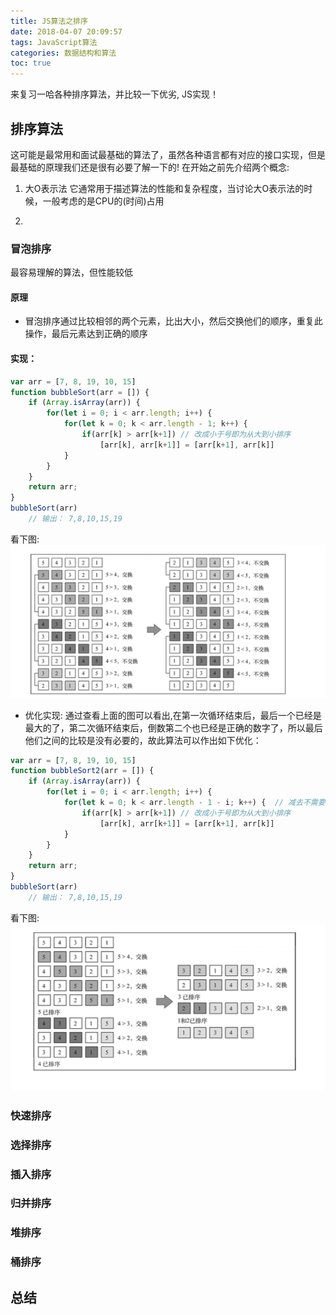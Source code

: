 ```yaml
---
title: JS算法之排序
date: 2018-04-07 20:09:57
tags: JavaScript算法
categories: 数据结构和算法
toc: true
---
```


来复习一哈各种排序算法，并比较一下优劣, JS实现！

## 排序算法

这可能是最常用和面试最基础的算法了，虽然各种语言都有对应的接口实现，但是最基础的原理我们还是很有必要了解一下的!
在开始之前先介绍两个概念:

1. 大O表示法
	它通常用于描述算法的性能和复杂程度，当讨论大O表示法的时候，一般考虑的是CPU的(时间)占用
	

2. 



### 冒泡排序
	
最容易理解的算法，但性能较低
	
#### 原理

- 冒泡排序通过比较相邻的两个元素，比出大小，然后交换他们的顺序，重复此操作，最后元素达到正确的顺序

#### 实现：

```javascript
var arr = [7, 8, 19, 10, 15]
function bubbleSort(arr = []) {		
	if (Array.isArray(arr)) {
		for(let i = 0; i < arr.length; i++) {
			for(let k = 0; k < arr.length - 1; k++) {
				if(arr[k] > arr[k+1]) // 改成小于号即为从大到小排序
					[arr[k], arr[k+1]] = [arr[k+1], arr[k]]
			}
		}
	}
	return arr;
}
bubbleSort(arr)
	// 输出： 7,8,10,15,19
```
看下图:  ![冒泡过程](JS算法之排序/maopao.png)

- 优化实现: 
通过查看上面的图可以看出,在第一次循环结束后，最后一个已经是最大的了，第二次循环结束后，倒数第二个也已经是正确的数字了，所以最后他们之间的比较是没有必要的，故此算法可以作出如下优化：

```javascript
var arr = [7, 8, 19, 10, 15]
function bubbleSort2(arr = []) {		
	if (Array.isArray(arr)) {
		for(let i = 0; i < arr.length; i++) {
			for(let k = 0; k < arr.length - 1 - i; k++) {  // 减去不需要循环的次数
				if(arr[k] > arr[k+1]) // 改成小于号即为从大到小排序
					[arr[k], arr[k+1]] = [arr[k+1], arr[k]]
			}
		}
	}
	return arr;
}
bubbleSort(arr)
	// 输出： 7,8,10,15,19
```
看下图:  ![冒泡过程2](JS算法之排序/maopao2.png)



### 快速排序












### 选择排序









### 插入排序








### 归并排序











### 堆排序









### 桶排序








## 总结




























